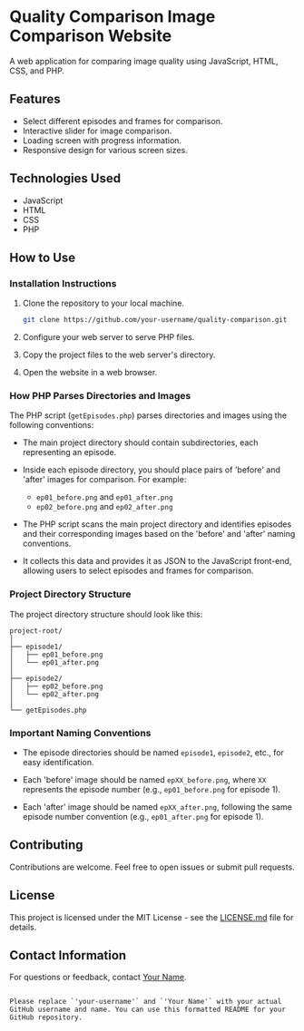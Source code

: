 


# Quality Comparison Image Comparison Website

A web application for comparing image quality using JavaScript, HTML, CSS, and PHP.

## Features
- Select different episodes and frames for comparison.
- Interactive slider for image comparison.
- Loading screen with progress information.
- Responsive design for various screen sizes.

## Technologies Used
- JavaScript
- HTML
- CSS
- PHP

## How to Use

### Installation Instructions
1. Clone the repository to your local machine.
   ```bash
   git clone https://github.com/your-username/quality-comparison.git
   ```
2. Configure your web server to serve PHP files.

3. Copy the project files to the web server's directory.

4. Open the website in a web browser.

### How PHP Parses Directories and Images

The PHP script (`getEpisodes.php`) parses directories and images using the following conventions:

- The main project directory should contain subdirectories, each representing an episode.

- Inside each episode directory, you should place pairs of 'before' and 'after' images for comparison. For example:
  - `ep01_before.png` and `ep01_after.png`
  - `ep02_before.png` and `ep02_after.png`

- The PHP script scans the main project directory and identifies episodes and their corresponding images based on the 'before' and 'after' naming conventions.

- It collects this data and provides it as JSON to the JavaScript front-end, allowing users to select episodes and frames for comparison.

### Project Directory Structure
The project directory structure should look like this:
```
project-root/
│
├── episode1/
│   ├── ep01_before.png
│   └── ep01_after.png
│
├── episode2/
│   ├── ep02_before.png
│   └── ep02_after.png
│
└── getEpisodes.php
```

### Important Naming Conventions
- The episode directories should be named `episode1`, `episode2`, etc., for easy identification.

- Each 'before' image should be named `epXX_before.png`, where `XX` represents the episode number (e.g., `ep01_before.png` for episode 1).

- Each 'after' image should be named `epXX_after.png`, following the same episode number convention (e.g., `ep01_after.png` for episode 1).

## Contributing
Contributions are welcome. Feel free to open issues or submit pull requests.

## License
This project is licensed under the MIT License - see the [LICENSE.md](LICENSE.md) file for details.

## Contact Information
For questions or feedback, contact [Your Name](https://github.com/your-username).
```

Please replace `'your-username'` and `'Your Name'` with your actual GitHub username and name. You can use this formatted README for your GitHub repository.
